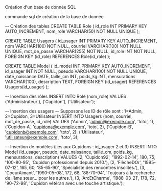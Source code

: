 Création d'un base de donnée SQL

commande sql de création de la base de donnée

-- Création des tables
CREATE TABLE Role (
    id_role INT PRIMARY KEY AUTO_INCREMENT,
    nom_role VARCHAR(50) NOT NULL UNIQUE
);

CREATE TABLE Usagers (
    id_usager INT PRIMARY KEY AUTO_INCREMENT,
    nom VARCHAR(100) NOT NULL,
    courriel VARCHAR(100) NOT NULL UNIQUE,
    mot_de_passe VARCHAR(255) NOT NULL,
    id_role INT NOT NULL,
    FOREIGN KEY (id_role) REFERENCES Role(id_role)
);

CREATE TABLE Model (
    id_model INT PRIMARY KEY AUTO_INCREMENT,
    id_usager INT NOT NULL,
    pseudo VARCHAR(100) NOT NULL UNIQUE,
    date_naissance DATE,
    taille_cm INT,
    poids_kg INT,
    mensurations VARCHAR(100),
    description TEXT,
    FOREIGN KEY (id_usager) REFERENCES Usagers(id_usager)
);

-- Insertion des rôles
INSERT INTO Role (nom_role) VALUES
('Administrateur'),
('Cupidon'),
('Utilisateur');

-- Insertion des usagers
-- Supposons les ID de rôle sont : 1=Admin, 2=Cupidon, 3=Utilisateur
INSERT INTO Usagers (nom, courriel, mot_de_passe, id_role) VALUES
('Admin', 'admin@exemple.com', 'toto', 1),
('Cupidon-A', 'cupidona@exemple.com', 'toto', 2),
('Cupidon-B', 'cupidonb@exemple.com', 'toto', 2),
('Utilisateur', 'utilisateur@exemple.com', 'toto', 3);

-- Insertion de modèles (liés aux Cupidons : id_usager 2 et 3)
INSERT INTO Model (id_usager, pseudo, date_naissance, taille_cm, poids_kg, mensurations, description) VALUES
(2, 'Cupidon92', '1992-02-14', 180, 75, '100-80-95', 'Cupidon professionnel depuis 2010.'),
(2, 'FlècheDOr', '1995-07-12', 165, 60, '85-65-90', 'Spécialiste des rencontres insolites.'),
(3, 'CoeurAimant', '1990-05-08', 172, 68, '88-70-94', 'Toujours à la recherche de l’âme sœur... pour les autres.'),
(3, 'ArcEtCharme', '1988-03-21', 178, 72, '90-72-98', 'Cupidon vétéran avec une touche artistique.');
